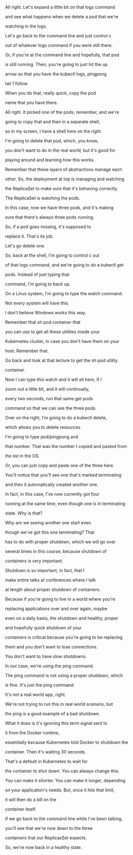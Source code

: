All right. Let's expand a little bit on that logs command

and see what happens when we delete a pod that we're

watching in the logs.

Let's go back to the command line and just control c

out of whatever logs command if you were still there.

Or, if you're at the command line and hopefully, that pod

is still running. Then, you're going to just hit the up

arrow so that you have the kubectl logs, pingpong

tail 1 follow.

When you do that, really quick, copy the pod

name that you have there.

All right. It picked one of the pods, remember, and we're

going to copy that and then in a separate shell,

so in my screen, I have a shell here on the right.

I'm going to delete that pod, which, you know,

you don't want to do in the real world, but it's good for

playing around and learning how this works.

Remember that these layers of abstractions manage each

other. So, the deployment at top is managing and watching

the ReplicaSet to make sure that it's behaving correctly.

The ReplicaSet is watching the pods.

In this case, now we have three pods, and it's making

sure that there's always three pods running.

So, if a pod goes missing, it's supposed to

replace it. That's its job.

Let's go delete one.

So, back at the shell, I'm going to control c out

of that logs command, and we're going to do a kubectl get

pods. Instead of just typing that

command, I'm going to back up.

On a Linux system, I'm going to type the watch command.

Not every system will have this.

I don't believe Windows works this way.

Remember that sh pod container that

you can use to get all these utilities inside your

Kubernetes cluster, in case you don't have them on your

host. Remember that.

Go back and look at that lecture to get the sh pod utility

container.

Now I can type this watch and it will sit here, if I

zoom out a little bit, and it will continually,

every two seconds, run that same get pods

command so that we can see the three pods.

Over on the right, I'm going to do a kubectl delete,

which allows you to delete resources.

I'm going to type pod/pingpong and

that number. That was the number I copied and pasted from

the list in the OS.

Or, you can just copy and paste one of the three here.

You'll notice that you'll see one that's marked terminating

and then it automatically created another one.

In fact, in this case, I've now currently got four

running at the same time, even though one is in terminating

state. Why is that?

Why are we seeing another one start even

though we've got this one terminating? That

has to do with proper shutdown, which we will go over

several times in this course, because shutdown of

containers is very important.

Shutdown is so important, in fact, that I

make entire talks at conferences where I talk

at length about proper shutdown of containers.

Because if you're going to live in a world where you're

replacing applications over and over again, maybe

even on a daily basis, the shutdown and healthy, proper

and hopefully quick shutdown of your

containers is critical because you're going to be replacing

them and you don't want to lose connections.

You don't want to have slow shutdowns.

In our case, we're using the ping command.

The ping command is not using a proper shutdown, which

is fine. It's just the ping command.

It's not a real world app, right.

We're not trying to run this in real world scenario, but

the ping is a good example of a bad shutdown.

What it does is it's ignoring this term signal sent to

it from the Docker runtime,

essentially because Kubernetes told Docker to shutdown the

container. Then it's waiting 30 seconds.

That's a default in Kubernetes to wait for

the container to shut down. You can always change this.

You can make it shorter. You can make it longer, depending

on your application's needs. But, once it hits that limit,

it will then do a kill on the

container itself.

If we go back to the command line while I've been talking,

you'll see that we're now down to the three

containers that our ReplicasSet expects.

So, we're now back in a healthy state.

